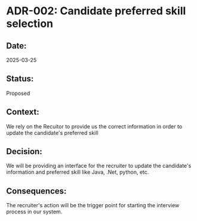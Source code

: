 # ADR-002: Candidate preferred skill selection

## Date:
2025-03-25

## Status:
Proposed

## Context:
We rely on the Recuitor to provide us the correct information in order to update the candidate's preferred skill

## Decision:
We will be providing an interface for the recruiter to update the candidate's information and preferred skill like Java, .Net, python, etc.

## Consequences:
The recruiter's action will be the trigger point for starting the interview process in our system.